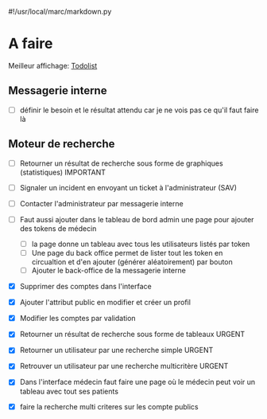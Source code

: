 #!/usr/local/marc/markdown.py


# A faire
Meilleur affichage: [Todolist](https://websiteofmarcpartensky.herokuapp.com/article/todolist)

    
## Messagerie interne
- [ ] définir le besoin et le résultat attendu car je ne vois pas ce qu'il faut faire là

## Moteur de recherche
- [ ] Retourner un résultat de recherche sous forme de graphiques (statistiques) IMPORTANT

- [ ] Signaler un incident en envoyant un ticket à l'administrateur (SAV)
- [ ] Contacter l'administrateur par messagerie interne
- [ ] Faut aussi ajouter dans le tableau de bord admin une page pour ajouter des tokens de médecin
	- [ ] la page donne un tableau avec tous les utilisateurs listés par token
  - [ ] Une page du back office permet de lister tout les token en circualtion et d'en ajouter (générer aléatoirement) par bouton
  - [ ] Ajouter le back-office de la messagerie interne
 
- [x] Supprimer des comptes dans l'interface
- [x] Ajouter l'attribut public en modifier et créer un profil
- [x] Modifier les comptes par validation
- [x] Retourner un résultat de recherche sous forme de tableaux URGENT
- [x] Retourner un utilisateur par une recherche simple URGENT
- [x] Retrouver un utilisateur par une recherche multicritère URGENT
- [x] Dans l'interface médecin faut faire une page où le médecin peut voir un tableau avec tout ses patients
- [x] faire la recherche multi criteres sur les compte publics
